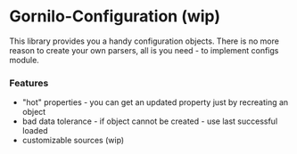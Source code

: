 # Gornilo-Configuration (wip)

This library provides you a handy configuration objects.
There is no more reason to create your own parsers, all is you need - to implement configs module.

### Features

- "hot" properties - you can get an updated property just by recreating an object
- bad data tolerance - if object cannot be created - use last successful loaded
- customizable sources (wip)